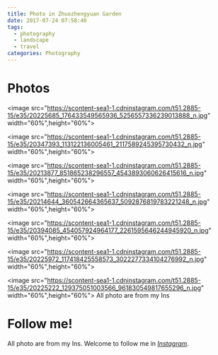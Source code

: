 ```yaml
---
title: Photo in Zhuozhengyuan Garden
date: 2017-07-24 07:58:40
tags:
  - photography
  - landscape
  - travel
categories: Photography
---
```

# Photos


<image src="https://scontent-sea1-1.cdninstagram.com/t51.2885-15/e35/20225685_176433549565936_5256557336239013888_n.jpg" width="60%",height="60%">
<!-- more -->


<image src="https://scontent-sea1-1.cdninstagram.com/t51.2885-15/e35/20347393_113122136005461_2117589245395730432_n.jpg" width="60%",height="60%">



<image src="https://scontent-sea1-1.cdninstagram.com/t51.2885-15/e35/20213877_851865238296557_4543893060626415616_n.jpg" width="60%",height="60%">



<image src="https://scontent-sea1-1.cdninstagram.com/t51.2885-15/e35/20214644_360542664365637_5092876819783221248_n.jpg" width="60%",height="60%">



<image src="https://scontent-sea1-1.cdninstagram.com/t51.2885-15/e35/20394085_454057924964177_2261595646244945920_n.jpg" width="60%",height="60%">



<image src="https://scontent-sea1-1.cdninstagram.com/t51.2885-15/e35/20225972_117418425558573_3022277334104276992_n.jpg" width="60%",height="60%">



<image src="https://scontent-sea1-1.cdninstagram.com/t51.2885-15/e35/20225222_129375051003566_961830549817655296_n.jpg" width="60%",height="60%">
All photo are from my Ins

# Follow me!
All photo are from my Ins.
Welcome to follow me in [*Instagram*](https://www.instagram.com/moclaf/).
